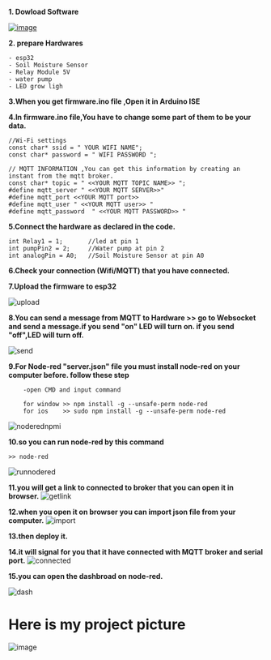 <b>1. Dowload Software  </b>

 <a href="https://www.arduino.cc/en/software"><img src="https://www.arduino.cc/wiki/849deddaf8daab4ca3dd88761cc1c368/ArduinoAPP-01.svg" alt="image" border="0"></a>

<b>2. prepare Hardwares</b>

	- esp32
	- Soil Moisture Sensor
	- Relay Module 5V 
	- water pump
	- LED grow ligh

<b>3.When you get firmware.ino file ,Open it in Arduino ISE</b>

<b>4.In firmware.ino file,You have to change some part of them to be your data.</b>

	//Wi-Fi settings
	const char* ssid = " YOUR WIFI NAME";
	const char* password = " WIFI PASSWORD ";

	// MQTT INFORMATION ,You can get this information by creating an instant from the mqtt broker.
	const char* topic = " <<YOUR MQTT TOPIC NAME>> ";
	#define mqtt_server " <<YOUR MQTT SERVER>>"
	#define mqtt_port <<YOUR MQTT port>>
	#define mqtt_user " <<YOUR MQTT user>> "
	#define mqtt_password  " <<YOUR MQTT PASSWORD>> "

<b>5.Connect the hardware as declared in the code.</b>

	int Relay1 = 1;       //led at pin 1
	int pumpPin2 = 2;     //Water pump at pin 2
	int analogPin = A0;   //Soil Moisture Sensor at pin A0

<b>6.Check your connection (Wifi/MQTT) that you have connected.</b>

<b>7.Upload the firmware to esp32</b>

<img src="https://i.ibb.co/RHcHkQx/upload.png" alt="upload" border="0">

<b>8.You can send a message from MQTT to Hardware >> go to Websocket and send a message.if you send "on" LED will turn on.
if you send "off",LED will turn off.</b>

<img src="https://i.ibb.co/1Q95pHm/send.png" alt="send" border="0">

<b>9.For Node-red "server.json" file you must install node-red on your computer before. follow these step</b>

		-open CMD and input command
	
		for window >> npm install -g --unsafe-perm node-red  
		for ios    >> sudo npm install -g --unsafe-perm node-red		
<img src="https://i.ibb.co/QCQdXc2/noderednpmi.png" alt="noderednpmi" border="0">
		
<b>10.so you can run node-red by this command  </b>
	
	>> node-red
<img src="https://i.ibb.co/th4Jmy2/runnodered.png" alt="runnodered" border="0">

<b>11.you will get a link to connected to broker that you can open it in browser.</b>
<img src="https://i.ibb.co/SXdwH1z/getlink.png" alt="getlink" border="0">

<b>12.when you open it on browser you can import json file from your computer.</b>
<img src="https://i.ibb.co/NWSs4PY/import.png" alt="import" border="0"></a>

<b>13.then deploy it.</b>

<b>14.it will signal for you that it have connected with MQTT broker and serial port.</b>
<img src="https://i.ibb.co/hR3cYd6/connected.png" alt="connected" border="0">

<b>15.you can open the dashbroad on node-red.</b>

<img src="https://i.ibb.co/s5F9j78/dash.png" alt="dash" border="0">


<h1>Here is my project picture</h1>
<img src="https://i.ibb.co/vZs1p9q/image.jpg" alt="image" border="0">
